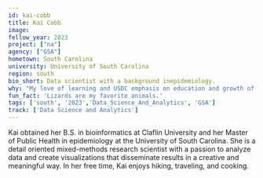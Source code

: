 ```yaml
---
id: kai-cobb
title: Kai Cobb
image: 
fellow_year: 2023
project: ["na"]
agency: ["GSA"]
hometown: South Carolina 
university: University of South Carolina
region: south
bio_short: Data scientist with a background inepidemiology.
why: "My love of learning and USDC emphasis on education and growth of technical skills inspired me to join USDC."
fun_fact: 'Lizards are my favorite animals.'
tags: ['south', '2023','Data_Science_And_Analytics', 'GSA']
track: ['Data Science and Analytics']
---
```


Kai obtained her B.S. in bioinformatics at Claflin University and her Master of Public Health in epidemiology at the University of South Carolina. She is a detail oriented mixed-methods research scientist with a passion to analyze data and create visualizations that disseminate results in a creative and meaningful way. In her free time, Kai enjoys hiking, traveling, and cooking.